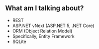 ##  What am I talking about?

* REST <!-- .element: class="fragment" data-fragment-index="1" -->
* ASP.NET vNext (ASP.NET 5, .NET Core) <!-- .element: class="fragment" data-fragment-index="2" -->
* ORM (Object Relation Model) <!-- .element: class="fragment" data-fragment-index="3" -->
* Specifically, Entity Framework <!-- .element: class="fragment" data-fragment-index="4" -->
* SQLite <!-- .element: class="fragment" data-fragment-index="5" -->